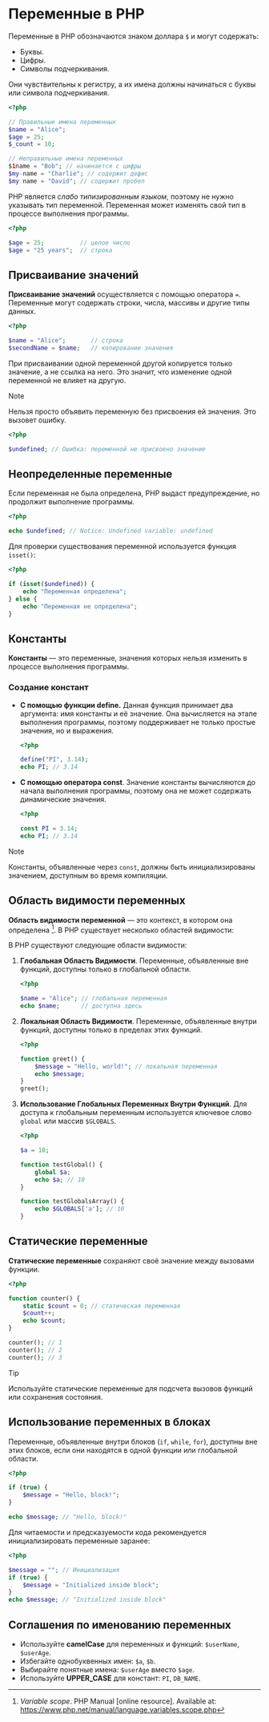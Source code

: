 # Переменные в PHP

Переменные в PHP обозначаются знаком доллара `$` и могут содержать:

- Буквы.
- Цифры.
- Символы подчеркивания.

Они чувствительны к регистру, а их имена должны начинаться с буквы или символа подчеркивания.

```php
<?php

// Правильные имена переменных
$name = "Alice";
$age = 25;
$_count = 10;

// Неправильные имена переменных
$1name = "Bob"; // начинается с цифры
$my-name = "Charlie"; // содержит дефис
$my name = "David"; // содержит пробел
```

PHP является _слабо типизированным языком_, поэтому не нужно указывать тип переменной. Переменная может изменять свой тип в процессе выполнения программы.

```php
<?php

$age = 25;          // целое число
$age = "25 years";  // строка
```

## Присваивание значений

**Присваивание значений** осуществляется с помощью оператора `=`. Переменные могут содержать строки, числа, массивы и другие типы данных.

```php
<?php

$name = "Alice";       // строка
$secondName = $name;   // копирование значения
```

При присваивании одной переменной другой копируется только значение, а не ссылка на него. Это значит, что изменение одной переменной не влияет на другую.

> [!NOTE]  
> Нельзя просто объявить переменную без присвоения ей значения. Это вызовет ошибку.

```php
<?php

$undefined; // Ошибка: переменной не присвоено значение
```

## Неопределенные переменные

Если переменная не была определена, PHP выдаст предупреждение, но продолжит выполнение программы.

```php
<?php

echo $undefined; // Notice: Undefined variable: undefined
```

Для проверки существования переменной используется функция `isset()`:

```php
<?php

if (isset($undefined)) {
    echo "Переменная определена";
} else {
    echo "Переменная не определена";
}
```

## Константы

**Константы** — это переменные, значения которых нельзя изменить в процессе выполнения программы.

### Создание констант

- **С помощью функции define.** Данная функция принимает два аргумента: имя константы и её значение. Она вычисляется на этапе выполнения программы, поэтому поддерживает не только простые значения, но и выражения.

  ```php
  <?php

  define("PI", 3.14);
  echo PI; // 3.14
  ```

- **С помощью оператора const**. Значение константы вычисляются до начала выполнения программы, поэтому она не может содержать динамические значения.

  ```php
  <?php

  const PI = 3.14;
  echo PI; // 3.14
  ```

> [!NOTE]  
> Константы, объявленные через `const`, должны быть инициализированы значением, доступным во время компиляции.

## Область видимости переменных

**Область видимости переменной** — это контекст, в котором она определена [^1]. В PHP существует несколько областей видимости:

В PHP существуют следующие области видимости:

1. **Глобальная Область Видимости**. Переменные, объявленные вне функций, доступны только в глобальной области.

   ```php
   <?php

   $name = "Alice"; // глобальная переменная
   echo $name;      // доступна здесь
   ```

2. **Локальная Область Видимости**. Переменные, объявленные внутри функций, доступны только в пределах этих функций.

   ```php
   <?php

   function greet() {
       $message = "Hello, world!"; // локальная переменная
       echo $message;
   }
   greet();
   ```

3. **Использование Глобальных Переменных Внутри Функций**. Для доступа к глобальным переменным используется ключевое слово `global` или массив `$GLOBALS`.

   ```php
   <?php

   $a = 10;

   function testGlobal() {
       global $a;
       echo $a; // 10
   }

   function testGlobalsArray() {
       echo $GLOBALS['a']; // 10
   }
   ```

## Статические переменные

**Статические переменные** сохраняют своё значение между вызовами функции.

```php
<?php

function counter() {
    static $count = 0; // статическая переменная
    $count++;
    echo $count;
}

counter(); // 1
counter(); // 2
counter(); // 3
```

> [!TIP]  
> Используйте статические переменные для подсчета вызовов функций или сохранения состояния.

## Использование переменных в блоках

Переменные, объявленные внутри блоков (`if`, `while`, `for`), доступны вне этих блоков, если они находятся в одной функции или глобальной области.

```php
<?php

if (true) {
    $message = "Hello, block!";
}

echo $message; // "Hello, block!"
```

Для читаемости и предсказуемости кода рекомендуется инициализировать переменные заранее:

```php
<?php

$message = ""; // Инициализация
if (true) {
    $message = "Initialized inside block";
}
echo $message; // "Initialized inside block"
```

## Соглашения по именованию переменных

- Используйте **camelCase** для переменных и функций: `$userName`, `$userAge`.
- Избегайте однобуквенных имен: `$a`, `$b`.
- Выбирайте понятные имена: `$userAge` вместо `$age`.
- Используйте **UPPER_CASE** для констант: `PI`, `DB_NAME`.

[^1]: *Variable scope*. PHP Manual [online resource]. Available at: https://www.php.net/manual/language.variables.scope.php
